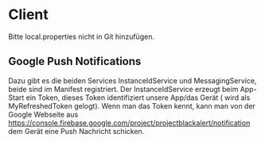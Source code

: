 # Client

Bitte local.properties nicht in Git hinzufügen.

## Google Push Notifications
Dazu gibt es die beiden Services InstanceIdService und MessagingService, beide sind im Manifest
registriert.
Der InstanceIdService erzeugt beim App-Start ein Token, dieses Token identifiziert unsere App/das Gerät (
wird als MyRefreshedToken gelogt).
Wenn man das Token kennt, kann man von der Google Webseite aus
https://console.firebase.google.com/project/projectblackalert/notification dem Gerät eine Push Nachricht schicken.
